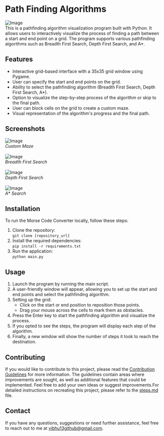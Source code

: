 # Path Finding Algorithms
![Image](./images/path_finder_settings.png)<br>
This is a pathfinding algorithm visualization program built with Python. It allows users to interactively visualize the process of finding a path between a start and end point on a grid. The program supports various pathfinding algorithms such as Breadth First Search, Depth First Search, and A*.
## Features
- Interactive grid-based interface with a 35x35 grid window using Pygame.
- User can specify the start and end points on the grid.
- Ability to select the pathfinding algorithm (Breadth First Search, Depth First Search, A*).
- Option to visualize the step-by-step process of the algorithm or skip to the final path.
- User can block cells on the grid to create a custom maze.
- Visual representation of the algorithm's progress and the final path.
## Screenshots
![Image](./images/custom_maze.png)<br>
*Custom Maze*<br><br>
![Image](./images/bfs.png)<br>
*Breadth First Search*<br><br>
![Image](./images/dfs.png)<br>
*Depth First Search*<br><br>
![Image](./images/astar.png)<br>
*A** *Search*
## Installation
To run the Morse Code Converter locally, follow these steps:
1. Clone the repository:<br>
   ```git clone [repository_url]```
3. Install the required dependencies:<br>
   ```pip install -r requirements.txt```
5. Run the application:<br>
   ```python main.py```
## Usage
1. Launch the program by running the main script.
2. A user-friendly window will appear, allowing you to set up the start and end points and select the pathfinding algorithm.
3. Setting up the grid:
   - Click on the start or end position to reposition those points.
   - Drag your mouse across the cells to mark them as obstacles.
4. Press the Enter key to start the pathfinding algorithm and visualize the process.
5. If you opted to see the steps, the program will display each step of the algorithm.
6. Finally, a new window will show the number of steps it took to reach the destination.
## Contributing
If you would like to contribute to this project, please read the [Contribution Guidelines](https://github.com/blubu/path-finder/blob/main/contribution_guidelines.md) for more information. The guidelines contain areas where improvements are sought, as well as additional features that could be implemented. Feel free to add your own ideas or suggest improvements.For detailed instructions on recreating this project, please refer to the [steps.md](https://github.com/blubu/path-finder/blob/main/steps.md) file.
## Contact
If you have any questions, suggestions or need further assistance, feel free to reach out to me at vibhu13github@gmail.com.
